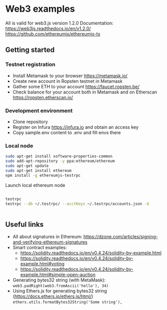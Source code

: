 # Web3 examples

All is valid for web3.js version 1.2.0
Documentation: https://web3js.readthedocs.io/en/v1.2.0/
https://github.com/ethereumjs/ethereumjs-tx

## Getting started
### Testnet registration
* Install Metamask to your browser https://metamask.io/
* Create new account in Ropsten testnet in Metamask
* Gather some ETH to your account https://faucet.ropsten.be/
* Check balance for your account both in Metamask and on Etherscan https://ropsten.etherscan.io/

### Development environment
* Clone repository
* Register on Infura https://infura.io and obtain an access key
* Copy sample.env content to .env and fill envs there


### Local node
```bash
sudo apt-get install software-properties-common
sudo add-apt-repository -y ppa:ethereum/ethereum
sudo apt-get update
sudo apt-get install ethereum	
npm install -g ethereumjs-testrpc


```

Launch local ethereum node
```bash
	
testrpc
testrpc --db ~/.testrpc/ --acctKeys ~/.testrpc/accounts.json -d



```



## Useful links
* All about signatures in Ethereum: https://dzone.com/articles/signing-and-verifying-ethereum-signatures
* Smart contract examples:
  * https://solidity.readthedocs.io/en/v0.4.24/solidity-by-example.html
  * https://solidity.readthedocs.io/en/v0.4.24/solidity-by-example.html#voting
  * https://solidity.readthedocs.io/en/v0.4.24/solidity-by-example.html#simple-open-auction
* Generating bytes32 string (with MetaMask): `web3.padRight(web3.fromAscii('hello'), 34)`
* Using Ethers.js for generating bytes32 string (https://docs.ethers.io/ethers.js/html/) `ethers.utils.formatBytes32String('Some string'),`

